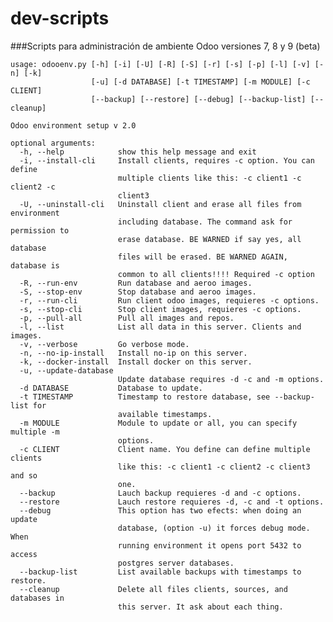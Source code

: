 # dev-scripts
###Scripts para administración de ambiente Odoo versiones 7, 8 y 9 (beta)
    
    usage: odooenv.py [-h] [-i] [-U] [-R] [-S] [-r] [-s] [-p] [-l] [-v] [-n] [-k]
                      [-u] [-d DATABASE] [-t TIMESTAMP] [-m MODULE] [-c CLIENT]
                      [--backup] [--restore] [--debug] [--backup-list] [--cleanup]
    
    Odoo environment setup v 2.0
    
    optional arguments:
      -h, --help            show this help message and exit
      -i, --install-cli     Install clients, requires -c option. You can define
                            multiple clients like this: -c client1 -c client2 -c
                            client3
      -U, --uninstall-cli   Uninstall client and erase all files from environment
                            including database. The command ask for permission to
                            erase database. BE WARNED if say yes, all database
                            files will be erased. BE WARNED AGAIN, database is
                            common to all clients!!!! Required -c option
      -R, --run-env         Run database and aeroo images.
      -S, --stop-env        Stop database and aeroo images.
      -r, --run-cli         Run client odoo images, requieres -c options.
      -s, --stop-cli        Stop client images, requieres -c options.
      -p, --pull-all        Pull all images and repos.
      -l, --list            List all data in this server. Clients and images.
      -v, --verbose         Go verbose mode.
      -n, --no-ip-install   Install no-ip on this server.
      -k, --docker-install  Install docker on this server.
      -u, --update-database
                            Update database requires -d -c and -m options.
      -d DATABASE           Database to update.
      -t TIMESTAMP          Timestamp to restore database, see --backup-list for
                            available timestamps.
      -m MODULE             Module to update or all, you can specify multiple -m
                            options.
      -c CLIENT             Client name. You define can define multiple clients
                            like this: -c client1 -c client2 -c client3 and so
                            one.
      --backup              Lauch backup requieres -d and -c options.
      --restore             Lauch restore requieres -d, -c and -t options.
      --debug               This option has two efects: when doing an update
                            database, (option -u) it forces debug mode. When
                            running environment it opens port 5432 to access
                            postgres server databases.
      --backup-list         List available backups with timestamps to restore.
      --cleanup             Delete all files clients, sources, and databases in
                            this server. It ask about each thing.
